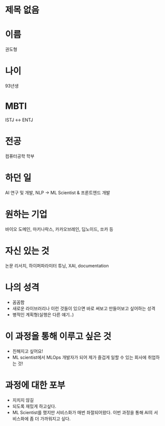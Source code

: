 # 제목 없음

# **이름**

권도형

# 나이

93년생

# MBTI

ISTJ ↔ ENTJ

# 전공

컴퓨터공학 학부

# 하던 일

AI 연구 및 개발, NLP  → ML Scientist & 프론트엔드 개발

# 원하는 기업

바이오 도메인, 마키나락스, 카카오브레인, 딥노이드, 쏘카 등

# 자신 있는 것

논문 리서치, 하이퍼파라미터 튜닝, XAI, documentation

# 나의 성격

- 꼼꼼함
- 새로운 라이브러리나 이런 것들이 있으면 바로 써보고 만들어보고 싶어하는 성격
- 병적인 계획형(실행은 다른 얘기..)

# 이 과정을 통해 이루고 싶은 것

- 친해지고 싶어요!
- ML scientist에서 MLOps 개발자가 되어 제가 즐겁게 일할 수 있는 회사에 취업하는 것!

# 과정에 대한 포부

- 지치지 않길
- 되도록 재밌게 하고싶다.
- ML Scientist를 했지만 서비스화가 매번 좌절되어왔다. 이번 과정을 통해 AI의 서비스화에 좀 더 가까워지고 싶다.
